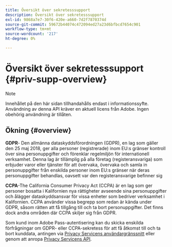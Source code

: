 ```yaml
---
title: Översikt över sekretesssupport
description: Översikt över sekretesssupport
exl-id: 9868a7e7-30f6-420e-a660-7d2f7870374d
source-git-commit: 59672b44074c472094ed27a23d6bfbcd7654c901
workflow-type: tm+mt
source-wordcount: '217'
ht-degree: 0%

---
```


# Översikt över sekretesssupport {#priv-supp-overview}

>[!NOTE]
>
>Innehållet på den här sidan tillhandahålls endast i informationssyfte. Användning av denna API kräver en aktuell licens från Adobe. Ingen obehörig användning är tillåten.

## Ökning {#overview}

**GDPR**- Den allmänna dataskyddsförordningen (GDPR), en lag som gäller den 25 maj 2018, ger alla personer (registrerade) inom EU:s gränser kontroll över sina personuppgifter och förenklar regelmiljön för internationell verksamhet. Denna lag är tillämplig på alla företag (registeransvariga) som erbjuder varor eller tjänster för att övervaka, övervaka och samla in personuppgifter från enskilda personer inom EU:s gränser när deras personuppgifter behandlas, oavsett var den registeransvarige befinner sig

**CCPA**-The California Consumer Privacy Act (CCPA) är en lag som ger personer bosatta i Kalifornien nya rättigheter avseende sina personuppgifter och ålägger dataskyddsansvar för vissa enheter som bedriver verksamhet i Kalifornien. CCPA använder vissa begrepp som redan är kända under GDPR, såsom rätten att få tillgång till och ta bort personuppgifter. Det finns dock andra områden där CCPA skiljer sig från GDPR.

Som kund inom Adobe Pass-autentisering kan du skicka enskilda förfrågningar om GDPR- eller CCPA-sekretess för att få åtkomst till och ta bort kunddata, antingen via [Privacy Servicens användargränssnitt](https://www.adobe.io/apis/experiencecloud/gdpr/docs/alldocs.html#!api-specification/markdown/narrative/tutorials/privacy_service_tutorial/privacy_service_ui_tutorial.md) eller genom att anropa [Privacy Servicens API](https://www.adobe.io/apis/experiencecloud/gdpr/docs/alldocs.html#!api-specification/markdown/narrative/tutorials/privacy_service_tutorial/privacy_service_api_tutorial.md).

<!--

>[!MORELIKETHIS]
>
>* [Privacy Services Overview](https://www.adobe.io/apis/experiencecloud/gdpr/docs/alldocs.html#!api-specification/markdown/narrative/technical_overview/privacy_service_overview/privacy_service_overview.md)
>* [Privacy Service API documentation](https://www.adobe.io/apis/experiencecloud/gdpr.html)
-->
